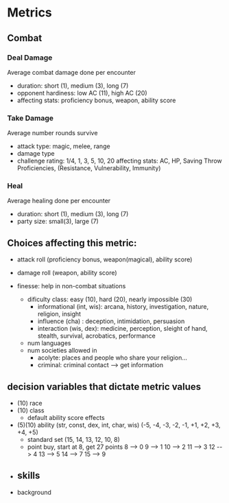 # Metrics

## Combat

### Deal Damage
Average combat damage done per encounter
- duration: short (1), medium (3), long (7)
- opponent hardiness: low AC (11), high AC (20)
- affecting stats: proficiency bonus, weapon, ability score

### Take Damage
Average number rounds survive
- attack type: magic, melee, range
- damage type
- challenge rating: 1/4, 1, 3, 5, 10, 20
affecting stats: AC, HP, Saving Throw Proficiencies, (Resistance, Vulnerability, Immunity)

### Heal
Average healing done per encounter
- duration: short (1), medium (3), long (7)
- party size: small(3), large (7)

## Choices affecting this metric:
- attack roll (proficiency bonus, weapon(magical), ability score)
- damage roll (weapon, ability score)


- finesse: help in non-combat situations
	- dificulty class: easy (10), hard (20), nearly impossible (30)
		- informational (int, wis): arcana, history, investigation, nature, religion, insight
		- influence (cha) : deception, intimidation, persuasion
		- interaction (wis, dex): medicine, perception, sleight of hand, stealth, survival, acrobatics, performance
	- num languages
	- num societies allowed in
		- acolyte: places and people who share your religion...
		- criminal: criminal contact --> get information



## decision variables that dictate metric values
- (10) race
- (10) class
	- default ability score effects
- (5)(10) ability (str, const, dex, int, char, wis) (-5, -4, -3, -2, -1, +1, +2, +3, +4, +5)
	- standard set (15, 14, 13, 12, 10, 8)
	- point buy, start at 8, get 27 points 
		8	-->  0
		9	-->  1
		10	-->  2
		11	-->  3
		12	-->  4
		13	-->  5
		14	-->  7
		15	-->  9
- skills 
	- 
- background
